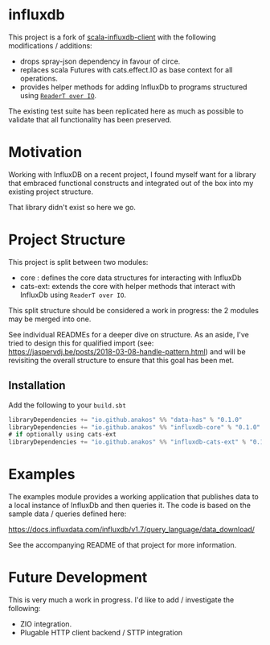 influxdb
=====================

This project is a fork of [scala-influxdb-client](https://github.com/paulgoldbaum/scala-influxdb-client) with the following modifications / additions:

- drops spray-json dependency in favour of circe.
- replaces scala Futures with cats.effect.IO as base context for all operations. 
- provides helper methods for adding InfluxDb to programs structured using [`ReaderT over IO`](https://www.fpcomplete.com/blog/2017/06/readert-design-pattern).

The existing test suite has been replicated here as much as possible to validate that all functionality has been preserved. 

# Motivation

Working with InfluxDB on a recent project, I found myself want for a library that embraced functional constructs and integrated out of the box into my existing project structure.  

That library didn't exist so here we go.

# Project Structure

This project is split between two modules:

- core    : defines the core data structures for interacting with InfluxDb
- cats-ext: extends the core with helper methods that interact with InfluxDb using `ReaderT over IO`. 

This split structure should be considered a work in progress: the 2 modules may be merged into one.  

See individual READMEs for a deeper dive on structure. As an aside, I've tried to design this for qualified import (see: https://jaspervdj.be/posts/2018-03-08-handle-pattern.html) and will be revisiting the overall structure to ensure that this goal has been met.

## Installation

Add the following to your `build.sbt`

```scala
libraryDependencies += "io.github.anakos" %% "data-has" % "0.1.0"
libraryDependencies += "io.github.anakos" %% "influxdb-core" % "0.1.0"
# if optionally using cats-ext
libraryDependencies += "io.github.anakos" %% "influxdb-cats-ext" % "0.1.0"
```

# Examples

The examples module provides a working application that publishes data to a local instance of InfluxDb and then queries it.  The code is based on the sample data / queries defined here:

https://docs.influxdata.com/influxdb/v1.7/query_language/data_download/

See the accompanying README of that project for more information.

# Future Development

This is very much a work in progress. I'd like to add / investigate the following:

- ZIO integration. 
- Plugable HTTP client backend / STTP integration